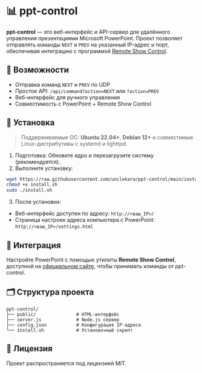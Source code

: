 # 📊 ppt-control

**ppt-control** — это веб-интерфейс и API-сервер для удалённого управления презентациями Microsoft PowerPoint. Проект позволяет отправлять команды `NEXT` и `PREV` на указанный IP-адрес и порт, обеспечивая интеграцию с программой [Remote Show Control](https://www.remoteshowcontrol.com/).

## 🚀 Возможности

- Отправка команд `NEXT` и `PREV` по UDP
- Простое API: `/api/command?action=NEXT` или `?action=PREV`
- Веб-интерфейс для ручного управления
- Совместимость с PowerPoint + Remote Show Control

## 🔧 Установка

> Поддерживаемые ОС: **Ubuntu 22.04+**, **Debian 12+** и совместимые Linux-дистрибутивы с systemd и lighttpd.

1. Подготовка: Обновите ядро и перезагрузите систему (рекомендуется).
2. Выполните установку:

```bash
wget https://raw.githubusercontent.com/unclekara/ppt-control/main/install.sh
chmod +x install.sh
sudo ./install.sh
```

3. После установки:

- Веб-интерфейс доступен по адресу: `http://<ваш_IP>/`
- Страница настроек адреса компьютера с PowerPoint: `http://<ваш_IP>/settings.html`

## 🔌 Интеграция

Настройте PowerPoint с помощью утилиты **Remote Show Control**, доступной на [официальном сайте](https://www.remoteshowcontrol.com/), чтобы принимать команды от ppt-control.

## 🗂️ Структура проекта

```
ppt-control/
├── public/               # HTML-интерфейс
├── server.js             # Node.js сервер
├── config.json           # Конфигурация IP-адреса
└── install.sh            # Установочный скрипт
```

## 📜 Лицензия

Проект распространяется под лицензией MIT.
